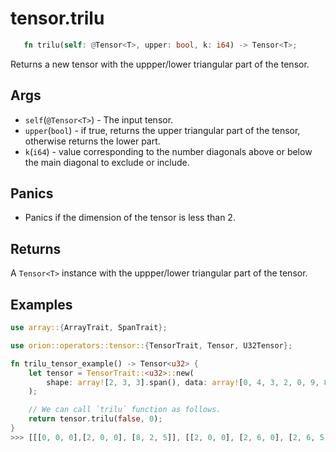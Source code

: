 # tensor.trilu

```rust 
   fn trilu(self: @Tensor<T>, upper: bool, k: i64) -> Tensor<T>;
```

Returns a new tensor with the uppper/lower triangular part of the tensor.

## Args

* `self`(`@Tensor<T>`) - The input tensor.
* `upper`(`bool`) - if true, returns the upper triangular part of the tensor, otherwise returns the lower part.
* `k`(`i64`) - value corresponding to the number diagonals above or below the main diagonal to exclude or include.

## Panics

* Panics if the dimension of the tensor is less than 2.

## Returns

A `Tensor<T>` instance with the uppper/lower triangular part of the tensor.

## Examples

```rust
use array::{ArrayTrait, SpanTrait};

use orion::operators::tensor::{TensorTrait, Tensor, U32Tensor};

fn trilu_tensor_example() -> Tensor<u32> {
    let tensor = TensorTrait::<u32>::new(
        shape: array![2, 3, 3].span(), data: array![0, 4, 3, 2, 0, 9, 8, 2, 5, 2, 7, 2, 2, 6, 0, 2, 6 ,5].span(),
    );

    // We can call `trilu` function as follows.
    return tensor.trilu(false, 0);
}
>>> [[[0, 0, 0],[2, 0, 0], [8, 2, 5]], [[2, 0, 0], [2, 6, 0], [2, 6, 5]]]
```

